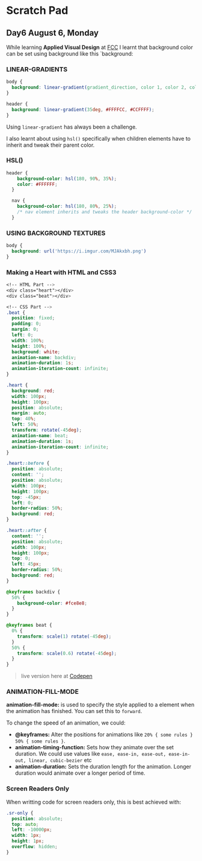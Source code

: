 # Scratch Pad

## Day6 August 6, Monday

While learning **Applied Visual Design** at [FCC](https://freecodecamp.org) I learnt that background color can be set using background like this `background:

### LINEAR-GRADIENTS

```css
body {
  background: linear-gradient(gradient_direction, color 1, color 2, color 3, ...);
}

header {
  background: linear-gradient(35deg, #FFFFCC, #CCFFFF);
}
```

Using `linear-gradient` has always been a challenge.

I also learnt about using `hsl()` specifically when children elements have to inherit and tweak their parent color.

### HSL()

```css
header {
    background-color: hsl(180, 90%, 35%);
    color: #FFFFFF;
  }

  nav {
    background-color: hsl(180, 80%, 25%);
    /* nav element inherits and tweaks the header background-color */
  }
```

### USING BACKGROUND TEXTURES

```css
body {
  background: url('https://i.imgur.com/MJAkxbh.png')
}
```

### Making a Heart with HTML and CSS3

```css
<!-- HTML Part -->
<div class="heart"></div>
<div class="beat"></div>

<!-- CSS Part -->
.beat {
  position: fixed;
  padding: 0;
  margin: 0;
  left: 0;
  width: 100%;
  height: 100%;
  background: white;
  animation-name: backdiv;
  animation-duration: 1s;
  animation-iteration-count: infinite;
}

.heart {
  background: red;
  width: 100px;
  height: 100px;
  position: absolute;
  margin: auto;
  top: 40%;
  left: 50%;
  transform: rotate(-45deg);
  animation-name: beat;
  animation-duration: 1s;
  animation-iteration-count: infinite;
}

.heart::before {
  position: absolute;
  content: '';
  position: absolute;
  width: 100px;
  height: 100px;
  top: -45px;
  left: 0;
  border-radius: 50%;
  background: red;
}

.heart::after {
  content: '';
  position: absolute;
  width: 100px;
  height: 100px;
  top: 0;
  left: 45px;
  border-radius: 50%;
  background: red;
}

@keyframes backdiv {
  50% {
    background-color: #fce8e8;
  }
}

@keyframes beat {
  0% {
    transform: scale(1) rotate(-45deg);
  }
  50% {
    transform: scale(0.6) rotate(-45deg);
  }
}
```

> live version here at [Codepen](https://codepen.io/phavor/pen/KBBLrr?editors=0100)

### ANIMATION-FILL-MODE

**animation-fill-mode:** is used to specify the style applied to a element when the animation has finished. You can set this to `forward`.

To change the speed of an animation, we could:

- **@keyframes:** Alter the positions for animations like `20% { some rules }` `50% { some rules }`.
- **animation-timing-function:** Sets how they animate over the set duration. We could use values like `ease, ease-in, ease-out, ease-in-out, linear, cubic-bezier` etc
- **animation-duration:** Sets the duration length for the animation. Longer duration would animate over a longer period of time.

### Screen Readers Only

When writting code for screen readers only, this is best achieved with:

```css
.sr-only {
  position: absolute;
  top: auto;
  left: -10000px;
  width: 1px;
  height: 1px;
  overflow: hidden;
}
```